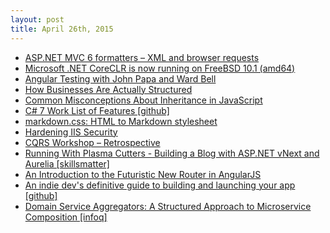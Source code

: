 ```yaml
---
layout: post
title: April 26th, 2015
---
```


- [ASP.NET MVC 6 formatters – XML and browser requests](http://www.strathweb.com/2015/04/asp-net-mvc-6-formatters-xml-browser-requests/)
- [Microsoft .NET CoreCLR is now running on FreeBSD 10.1 (amd64)](https://news.ycombinator.com/item?id=9431368)
- [Angular Testing with John Papa and Ward Bell](http://www.pluralsight.com/courses/play-by-play-angular-testing-papa-bell)
- [How Businesses Are Actually Structured](http://secretgeek.net/org_chart)
- [Common Misconceptions About Inheritance in JavaScript](https://medium.com/javascript-scene/common-misconceptions-about-inheritance-in-javascript-d5d9bab29b0a)
- [C# 7 Work List of Features [github]](https://github.com/dotnet/roslyn/issues/2136)
- [markdown.css: HTML to Markdown stylesheet](https://gist.github.com/ImJasonH/c00cdd7aece6945fb8ea)
- [Hardening IIS Security](http://resources.infosecinstitute.com/hardening-iis-security/)
- [CQRS Workshop – Retrospective](https://lostechies.com/gabrielschenker/2015/04/25/cqrs-workshop-retrospective/)
- [Running With Plasma Cutters - Building a Blog with ASP.NET vNext and Aurelia [skillsmatter]](https://skillsmatter.com/skillscasts/6249-running-with-plasma-cutters-building-a-blog-with-asp-net-vnext-and-aurelia#video)
- [An Introduction to the Futuristic New Router in AngularJS](http://www.sitepoint.com/introduction-futuristic-new-router-angularjs/)
- [An indie dev's definitive guide to building and launching your app [github]](https://github.com/adamwulf/app-launch-guide)
- [Domain Service Aggregators: A Structured Approach to Microservice Composition [infoq]](http://www.infoq.com/presentations/domain-service-aggregator)
